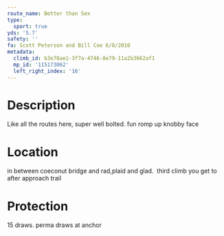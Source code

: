 ```yaml
---
route_name: Better than Sex
type:
  sport: true
yds: '5.7'
safety: ''
fa: Scott Peterson and Bill Coe 6/8/2010
metadata:
  climb_id: b3e78ae1-3f7a-4746-8e79-11a2b3662af1
  mp_id: '115173062'
  left_right_index: '16'
---
```

# Description
Like all the routes here, super well bolted. fun romp up knobby face

# Location
in between coeconut bridge and rad,plaid and glad.  third climb you get to after approach trail

# Protection
15 draws. perma draws at anchor
